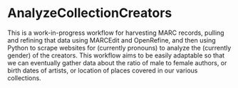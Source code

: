 # AnalyzeCollectionCreators
This is a work-in-progress workflow for harvesting MARC records, pulling and refining that data using MARCEdit and OpenRefine, and then using Python to scrape websites for (currently pronouns) to analyze the (currently gender) of the creators. This workflow aims to be easily adaptable so that we can eventually gather data about the ratio of male to female authors, or birth dates of artists, or location of places covered in our various collections.
